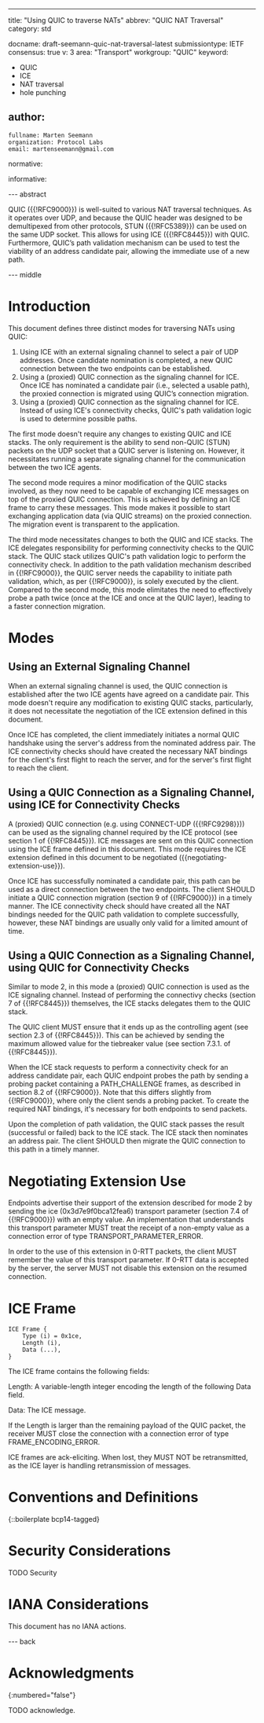 ---
title: "Using QUIC to traverse NATs"
abbrev: "QUIC NAT Traversal"
category: std

docname: draft-seemann-quic-nat-traversal-latest
submissiontype: IETF
consensus: true
v: 3
area: "Transport"
workgroup: "QUIC"
keyword:
 - QUIC
 - ICE
 - NAT traversal
 - hole punching

author:
 -
    fullname: Marten Seemann
    organization: Protocol Labs
    email: martenseemann@gmail.com

normative:

informative:


--- abstract

QUIC ({{!RFC9000}}) is well-suited to various NAT traversal techniques. As it
operates over UDP, and because the QUIC header was designed to be demultipexed
from other protocols, STUN ({{!RFC5389}}) can be used on the same UDP socket.
This allows for using ICE ({{!RFC8445}}) with QUIC. Furthermore, QUIC’s path
validation mechanism can be used to test the viability of an address candidate
pair, allowing the immediate use of a new path.

--- middle

# Introduction

This document defines three distinct modes for traversing NATs using QUIC:

1. Using ICE with an external signaling channel to select a pair of UDP
   addresses. Once candidate nomination is completed, a new QUIC connection
   between the two endpoints can be established.
2. Using a (proxied) QUIC connection as the signaling channel for ICE. Once ICE
   has nominated a candidate pair (i.e., selected a usable path), the proxied
   connection is migrated using QUIC’s connection migration.
3. Using a (proxied) QUIC connection as the signaling channel for ICE. Instead
   of using ICE's connectivity checks, QUIC's path validation logic is used to
   determine possible paths.

The first mode doesn't require any changes to existing QUIC and ICE stacks. The
only requirement is the ability to send non-QUIC (STUN) packets on the UDP
socket that a QUIC server is listening on. However, it necessitates running a
separate signaling channel for the communication between the two ICE agents.

The second mode requires a minor modification of the QUIC stacks involved, as
they now need to be capable of exchanging ICE messages on top of the proxied
QUIC connection. This is achieved by defining an ICE frame to carry these
messages. This mode makes it possible to start exchanging application data (via
QUIC streams) on the proxied connection. The migration event is transparent to
the application.

The third mode necessitates changes to both the QUIC and ICE stacks. The ICE
delegates responsibility for performing connectivity checks to the QUIC stack.
The QUIC stack utilizes QUIC's path validation logic to perform the connectivity
check. In addition to the path validation mechanism described in {{!RFC9000}},
the QUIC server needs the capability to initiate path validation, which, as per
{{!RFC9000}}, is solely executed by the client. Compared to the second mode,
this mode elimitates the need to effectively probe a path twice (once at the ICE
and once at the QUIC layer), leading to a faster connection migration.

# Modes

## Using an External Signaling Channel

When an external signaling channel is used, the QUIC connection is established
after the two ICE agents have agreed on a candidate pair. This mode doesn't
require any modification to existing QUIC stacks, particularly, it does not
necessitate the negotiation of the ICE extension defined in this document.

Once ICE has completed, the client immediately initiates a normal QUIC handshake
using the server's address from the nominated address pair. The ICE connectivity
checks should have created the necessary NAT bindings for the client's first
flight to reach the server, and for the server's first flight to reach the
client.

## Using a QUIC Connection as a Signaling Channel, using ICE for Connectivity Checks

A (proxied) QUIC connection (e.g. using CONNECT-UDP ({{!RFC9298}})) can be used
as the signaling channel required by the ICE protocol (see section 1 of
{{!RFC8445}}). ICE messages are sent on this QUIC connection using the ICE frame
defined in this document. This mode requires the ICE extension defined in this
document to be negotiated ({{negotiating-extension-use}}).

Once ICE has successfully nominated a candidate pair, this path can be used as a
direct connection between the two endpoints. The client SHOULD initiate a QUIC
connection migration (section 9 of {{!RFC9000}}) in a timely manner. The ICE
connectivity check should have created all the NAT bindings needed for the QUIC
path validation to complete successfully, however, these NAT bindings are
usually only valid for a limited amount of time.

## Using a QUIC Connection as a Signaling Channel, using QUIC for Connectivity Checks

Similar to mode 2, in this mode a (proxied) QUIC connection is used as the ICE
signaling channel. Instead of performing the connectivy checks (section 7 of
{{!RFC8445}}) themselves, the ICE stacks delegates them to the QUIC stack.

The QUIC client MUST ensure that it ends up as the controlling agent (see
section 2.3 of {{!RFC8445}}). This can be achieved by sending the maximum
allowed value for the tiebreaker value (see section 7.3.1. of {{!RFC8445}}).

When the ICE stack requests to perform a connectivity check for an address
candidate pair, each QUIC endpoint probes the path by sending a probing packet
containing a PATH_CHALLENGE frames, as described in section 8.2 of {{!RFC9000}}.
Note that this differs slightly from {{!RFC9000}}, where only the client sends a
probing packet. To create the required NAT bindings, it's necessary for both
endpoints to send packets.

Upon the completion of path validation, the QUIC stack passes the result
(successful or failed) back to the ICE stack. The ICE stack then nominates an
address pair. The client SHOULD then migrate the QUIC connection to this path in
a timely manner.

# Negotiating Extension Use

Endpoints advertise their support of the extension described for mode 2 by
sending the ice (0x3d7e9f0bca12fea6) transport parameter (section 7.4 of
{{!RFC9000}}) with an empty value. An implementation that understands this
transport parameter MUST treat the receipt of a non-empty value as a connection
error of type TRANSPORT_PARAMETER_ERROR.

In order to the use of this extension in 0-RTT packets, the client MUST remember
the value of this transport parameter. If 0-RTT data is accepted by the server,
the server MUST not disable this extension on the resumed connection.

# ICE Frame

~~~
ICE Frame {
    Type (i) = 0x1ce,
    Length (i),
    Data (...),
}
~~~

The ICE frame contains the following fields:

Length: A variable-length integer encoding the length of the following Data field.

Data: The ICE message.

If the Length is larger than the remaining payload of the QUIC packet, the
receiver MUST close the connection with a connection error of type
FRAME_ENCODING_ERROR.

ICE frames are ack-eliciting. When lost, they MUST NOT be retransmitted, as the
ICE layer is handling retransmission of messages.

# Conventions and Definitions

{::boilerplate bcp14-tagged}


# Security Considerations

TODO Security


# IANA Considerations

This document has no IANA actions.


--- back

# Acknowledgments
{:numbered="false"}

TODO acknowledge.

